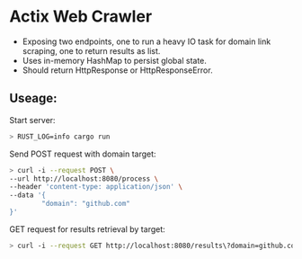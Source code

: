 # Actix Web Crawler

- Exposing two endpoints, one to run a heavy IO task for domain link scraping, one to return results as list.
- Uses in-memory HashMap to persist global state.
- Should return HttpResponse or HttpResponseError.

## Useage:

Start server:

```sh
> RUST_LOG=info cargo run
```

Send POST request with domain target:

```sh
> curl -i --request POST \
--url http://localhost:8080/process \
--header 'content-type: application/json' \
--data '{
        "domain": "github.com"
}'
```

GET request for results retrieval by target:

```sh
> curl -i --request GET http://localhost:8080/results\?domain=github.com'
```
